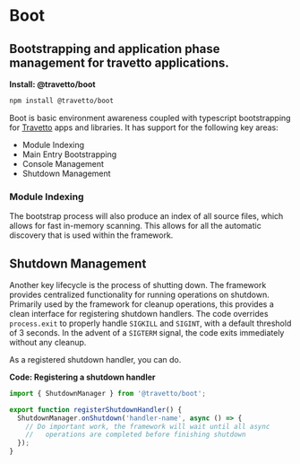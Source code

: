 <!-- This file was generated by @travetto/doc and should not be modified directly -->
<!-- Please modify https://github.com/travetto/travetto/tree/main/module/boot/doc/index.ts and execute "npx trv doc" to rebuild -->
# Boot
## Bootstrapping and application phase management for travetto applications.

**Install: @travetto/boot**
```bash
npm install @travetto/boot
```

Boot is basic environment  awareness coupled with typescript bootstrapping for [Travetto](https://travetto.dev) apps and libraries.  It has support for the following key areas:
   
   *  Module Indexing
   *  Main Entry Bootstrapping
   *  Console Management
   *  Shutdown Management

### Module Indexing
The bootstrap process will also produce an index of all source files, which allows for fast in-memory scanning.  This allows for all the automatic discovery that is used within the framework.

## Shutdown Management

Another key lifecycle is the process of shutting down. The framework provides centralized functionality for running operations on shutdown. Primarily used by the framework for cleanup operations, this provides a clean interface for registering shutdown handlers. The code overrides `process.exit` to properly handle `SIGKILL` and `SIGINT`, with a default threshold of 3 seconds. In the advent of a `SIGTERM` signal, the code exits immediately without any cleanup.

As a registered shutdown handler, you can do.

**Code: Registering a shutdown handler**
```typescript
import { ShutdownManager } from '@travetto/boot';

export function registerShutdownHandler() {
  ShutdownManager.onShutdown('handler-name', async () => {
    // Do important work, the framework will wait until all async
    //   operations are completed before finishing shutdown
  });
}
```

